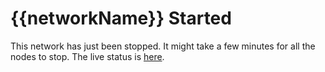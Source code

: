 
# {{networkName}} Started

This network has just been stopped. It might take a few minutes for 
  all the nodes to stop. The live status is [here](/web/networks/{{networkName}}/status). 
  
            